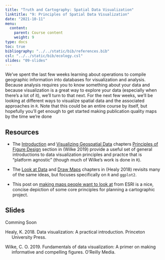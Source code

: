 ```yaml
---
title: "Truth and Cartography: Spatial Data Visualization"
linktitle: "9: Principles of Spatial Data Visualization"
date: "2021-10-11"
menu:
  content:
    parent: Course content
    weight: 9
type: docs
toc: true
bibliography: "../../static/bib/references.bib"
csl: "../../static/bib/ecology.csl"
slides: "09-slides"
---
```


We’ve spent the last few weeks learning about operations to compile geographic information into databases for visualization and analysis. Because analysis requires you to know something about your data and because visualization is a great way to explore your data (especially when there’s a lot of it), we’ll turn to that next. For the next few weeks, we’ll be looking at different ways to visualize spatial data and the associated approaches in `R`. Note that this could be an entire course by itself, but hopefully you’ll get enough to get started making publication quality maps by the time we’re done

## Resources

-   <i class="fas fa-book"></i> The [Introduction](https://f0nzie.github.io/dataviz-wilke-2020/introduction.html) and [Visualizing Geospatial Data](https://f0nzie.github.io/dataviz-wilke-2020/geospatial-data.html) chapters [Principles of Figure Design](https://f0nzie.github.io/dataviz-wilke-2020/proportional-ink.html) section in (Wilke 2019) provide a useful set of general introductions to data visualization principles and practce that is “platform agnostic” (though much of Wilke’s work is done in `R`).

-   <i class="fas fa-book"></i> The [Look at Data](https://f0nzie.github.io/dataviz-wilke-2020/introduction.html) and [Draw Maps](https://f0nzie.github.io/dataviz-wilke-2020/geospatial-data.html) chapters in (Healy 2018) revisits many of the same ideas, but focuses specifically on `R` and `ggplot2`.

-   <i class="fas fa-external-link-square-alt"></i> This post on [making maps people want to look at](https://www.esri.com/news/arcuser/0112/files/design-principles.pdf) from ESRI is a nice, concise depiction of some core principles for planning a cartographic project.

## Slides

Comming Soon

<div id="refs" class="references csl-bib-body hanging-indent" line-spacing="2">

<div id="ref-healy2018data" class="csl-entry">

Healy, K. 2018. Data visualization: A practical introduction. Princeton University Press.

</div>

<div id="ref-wilke2019fundamentals" class="csl-entry">

Wilke, C. O. 2019. Fundamentals of data visualization: A primer on making informative and compelling figures. O’Reilly Media.

</div>

</div>
